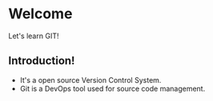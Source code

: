 # Welcome

Let's learn GIT!

## Introduction!

* It's a open source Version Control System.
* Git is a DevOps tool used for source code management.
